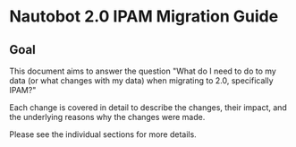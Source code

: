 # Nautobot 2.0 IPAM Migration Guide

## Goal

This document aims to answer the question "What do I need to do to my data (or what changes with my data) when migrating to 2.0, specifically IPAM?"

Each change is covered in detail to describe the changes, their impact, and the underlying reasons why the changes were made.

Please see the individual sections for more details.
